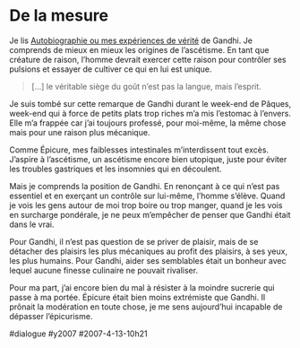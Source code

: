 # De la mesure

Je lis [Autobiographie ou mes expériences de vérité](http://www.amazon.fr/Autobiographie-ou-mes-exp%C3%A9riences-v%C3%A9rit%C3%A9/dp/2130560997/ref=sr_1_1/403-4256123-9812465) de Gandhi. Je comprends de mieux en mieux les origines de l’ascétisme. En tant que créature de raison, l’homme devrait exercer cette raison pour contrôler ses pulsions et essayer de cultiver ce qui en lui est unique.

> […] le véritable siège du goût n’est pas la langue, mais l’esprit.

Je suis tombé sur cette remarque de Gandhi durant le week-end de Pâques, week-end qui à force de petits plats trop riches m’a mis l’estomac à l’envers. Elle m’a frappée car j’ai toujours professé, pour moi-même, la même chose mais pour une raison plus mécanique.

Comme Épicure, mes faiblesses intestinales m’interdissent tout excès. J’aspire à l’ascétisme, un ascétisme encore bien utopique, juste pour éviter les troubles gastriques et les insomnies qui en découlent.

Mais je comprends la position de Gandhi. En renonçant à ce qui n’est pas essentiel et en exerçant un contrôle sur lui-même, l’homme s’élève. Quand je vois les gens autour de moi trop boire ou trop manger, quand je les vois en surcharge pondérale, je ne peux m’empêcher de penser que Gandhi était dans le vrai.

Pour Gandhi, il n’est pas question de se priver de plaisir, mais de se détacher des plaisirs les plus mécaniques au profit des plaisirs, à ses yeux, les plus humains. Pour Gandhi, aider ses semblables était un bonheur avec lequel aucune finesse culinaire ne pouvait rivaliser.

Pour ma part, j’ai encore bien du mal à résister à la moindre sucrerie qui passe à ma portée. Épicure était bien moins extrémiste que Gandhi. Il prônait la modération en toute chose, je me sens aujourd’hui incapable de dépasser l’épicurisme.

#dialogue #y2007 #2007-4-13-10h21
